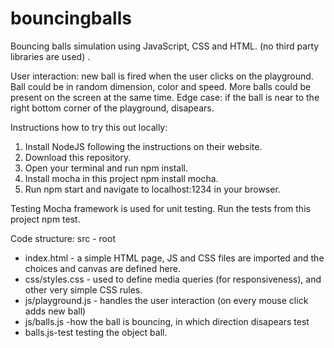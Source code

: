# bouncingballs

 Bouncing balls simulation using JavaScript, CSS and HTML. (no third party libraries are used) . 
 
 User interaction: new ball is fired when the user clicks on the playground.
 Ball could be in random dimension, color and speed. 
 More balls could be present on the screen at the same time. 
 Edge case: if the ball is near to the right bottom corner of the playground, disapears. 
 
 
Instructions how to try this out locally: 

1. Install NodeJS following the instructions on their website.
2. Download this repository.
3. Open your terminal and run npm install.
4. Install mocha in this project npm install mocha.
5. Run npm start and navigate to localhost:1234 in your browser.


Testing
Mocha framework is used for unit testing. 
Run the tests from this project npm test.


Code structure: 
src - root 
  - index.html - a simple HTML page, JS and CSS files are imported and the choices and canvas are defined here.
  - css/styles.css - used to define media queries (for responsiveness), and other very simple CSS rules.
  - js/playground.js - handles the user interaction (on every mouse click adds new ball) 
  - js/balls.js -how the ball is bouncing, in which direction disapears
test 
  - balls.js-test testing the object ball. 




